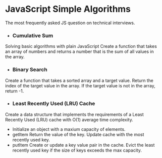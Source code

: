 # JavaScript Simple Algorithms

The most frequently asked JS question on technical interviews.

* ### Cumulative Sum ###
Solving basic algorithms with plain JavaScript 
Create a function that takes an array of numbers and returns a number that is the sum of all values in the array.

* ###  Binary Search ###
Create a function that takes a sorted array and a target value. Return the index of the target value in the array. If the target value is not in the array, return -1.

* ### Least Recently Used (LRU) Cache ###
Create a data structure that implements the requirements of a Least Recently Used (LRU) cache with O(1) average time complexity.

- Initialize an object with a maxium capacity of elements.
- getItem Return the value of the key. Update cache with the most recently used key.
- putItem Create or update a key value pair in the cache. Evict the least recently used key if the size of keys exceeds the max capacity.
